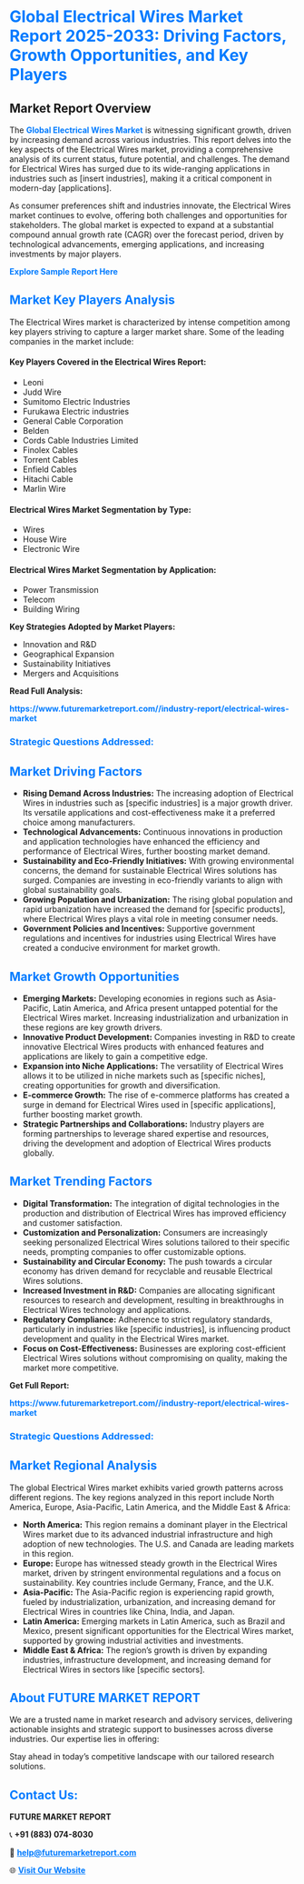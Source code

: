 <h1 style="color: #007BFF;">Global Electrical Wires Market Report 2025-2033: Driving Factors, Growth Opportunities, and Key Players</h1>

<section id="overview">
<h2>Market Report Overview</h2>
<p>The <a href="https://www.futuremarketreport.com//industry-report/electrical-wires-market" style="color: #007BFF; text-decoration: none;"><strong>Global Electrical Wires Market</strong></a> is witnessing significant growth, driven by increasing demand across various industries. This report delves into the key aspects of the Electrical Wires market, providing a comprehensive analysis of its current status, future potential, and challenges. The demand for Electrical Wires has surged due to its wide-ranging applications in industries such as [insert industries], making it a critical component in modern-day [applications].</p>
<p>As consumer preferences shift and industries innovate, the Electrical Wires market continues to evolve, offering both challenges and opportunities for stakeholders. The global market is expected to expand at a substantial compound annual growth rate (CAGR) over the forecast period, driven by technological advancements, emerging applications, and increasing investments by major players.</p>
</section>

<section id="overview">
<p><a href="https://www.futuremarketreport.com//request-sample/reportId=64269" style="color: #007BFF; text-decoration: none;"><strong>Explore Sample Report Here</strong></a></p>
</section>

<section id="key-players">
<h2 style="color: #007BFF;">Market Key Players Analysis</h2>
<p>The Electrical Wires market is characterized by intense competition among key players striving to capture a larger market share. Some of the leading companies in the market include:</p>
<h4>Key Players Covered in the Electrical Wires Report:</h4>
<ul><li>Leoni</li><li>Judd Wire</li><li>Sumitomo Electric Industries</li><li>Furukawa Electric industries</li><li>General Cable Corporation</li><li>Belden</li><li>Cords Cable Industries Limited</li><li>Finolex Cables</li><li>Torrent Cables</li><li>Enfield Cables</li><li>Hitachi Cable</li><li>Marlin Wire</li></ul>
<h4>Electrical Wires Market Segmentation by Type:</h4>
<ul><li>Wires</li><li>House Wire</li><li>Electronic Wire</li></ul>

<h4>Electrical Wires Market Segmentation by Application:</h4>
<ul><li>Power Transmission</li><li>Telecom</li><li>Building Wiring</li></ul>
<p><strong>Key Strategies Adopted by Market Players:</strong></p>
<ul>
<li>Innovation and R&D</li>
<li>Geographical Expansion</li>
<li>Sustainability Initiatives</li>
<li>Mergers and Acquisitions</li>
</ul>
</section>

<section>
<p><strong>Read Full Analysis: </strong></p><a href="https://www.futuremarketreport.com//industry-report/electrical-wires-market" style="color: #007BFF; text-decoration: none;"><strong>https://www.futuremarketreport.com//industry-report/electrical-wires-market</strong></a>
<h3 style="color: #007BFF;">Strategic Questions Addressed:</h3>
</section>

<section id="driving-factors">
<h2 style="color: #007BFF;">Market Driving Factors</h2>
<ul>
<li><strong>Rising Demand Across Industries:</strong> The increasing adoption of Electrical Wires in industries such as [specific industries] is a major growth driver. Its versatile applications and cost-effectiveness make it a preferred choice among manufacturers.</li>
<li><strong>Technological Advancements:</strong> Continuous innovations in production and application technologies have enhanced the efficiency and performance of Electrical Wires, further boosting market demand.</li>
<li><strong>Sustainability and Eco-Friendly Initiatives:</strong> With growing environmental concerns, the demand for sustainable Electrical Wires solutions has surged. Companies are investing in eco-friendly variants to align with global sustainability goals.</li>
<li><strong>Growing Population and Urbanization:</strong> The rising global population and rapid urbanization have increased the demand for [specific products], where Electrical Wires plays a vital role in meeting consumer needs.</li>
<li><strong>Government Policies and Incentives:</strong> Supportive government regulations and incentives for industries using Electrical Wires have created a conducive environment for market growth.</li>
</ul>
</section>

<section id="growth-opportunities">
<h2 style="color: #007BFF;">Market Growth Opportunities</h2>
<ul>
<li><strong>Emerging Markets:</strong> Developing economies in regions such as Asia-Pacific, Latin America, and Africa present untapped potential for the Electrical Wires market. Increasing industrialization and urbanization in these regions are key growth drivers.</li>
<li><strong>Innovative Product Development:</strong> Companies investing in R&D to create innovative Electrical Wires products with enhanced features and applications are likely to gain a competitive edge.</li>
<li><strong>Expansion into Niche Applications:</strong> The versatility of Electrical Wires allows it to be utilized in niche markets such as [specific niches], creating opportunities for growth and diversification.</li>
<li><strong>E-commerce Growth:</strong> The rise of e-commerce platforms has created a surge in demand for Electrical Wires used in [specific applications], further boosting market growth.</li>
<li><strong>Strategic Partnerships and Collaborations:</strong> Industry players are forming partnerships to leverage shared expertise and resources, driving the development and adoption of Electrical Wires products globally.</li>
</ul>
</section>

<section id="trending-factors">
<h2 style="color: #007BFF;">Market Trending Factors</h2>
<ul>
<li><strong>Digital Transformation:</strong> The integration of digital technologies in the production and distribution of Electrical Wires has improved efficiency and customer satisfaction.</li>
<li><strong>Customization and Personalization:</strong> Consumers are increasingly seeking personalized Electrical Wires solutions tailored to their specific needs, prompting companies to offer customizable options.</li>
<li><strong>Sustainability and Circular Economy:</strong> The push towards a circular economy has driven demand for recyclable and reusable Electrical Wires solutions.</li>
<li><strong>Increased Investment in R&D:</strong> Companies are allocating significant resources to research and development, resulting in breakthroughs in Electrical Wires technology and applications.</li>
<li><strong>Regulatory Compliance:</strong> Adherence to strict regulatory standards, particularly in industries like [specific industries], is influencing product development and quality in the Electrical Wires market.</li>
<li><strong>Focus on Cost-Effectiveness:</strong> Businesses are exploring cost-efficient Electrical Wires solutions without compromising on quality, making the market more competitive.</li>
</ul>
</section>

<section>
<p><strong>Get Full Report: </strong></p><a href="https://www.futuremarketreport.com//industry-report/electrical-wires-market" style="color: #007BFF; text-decoration: none;"><strong>https://www.futuremarketreport.com//industry-report/electrical-wires-market</strong></a>
<h3 style="color: #007BFF;">Strategic Questions Addressed:</h3>
</section>


<section id="regional-analysis">
<h2 style="color: #007BFF;">Market Regional Analysis</h2>
<p>The global Electrical Wires market exhibits varied growth patterns across different regions. The key regions analyzed in this report include North America, Europe, Asia-Pacific, Latin America, and the Middle East & Africa:</p>
<ul>
<li><strong>North America:</strong> This region remains a dominant player in the Electrical Wires market due to its advanced industrial infrastructure and high adoption of new technologies. The U.S. and Canada are leading markets in this region.</li>
<li><strong>Europe:</strong> Europe has witnessed steady growth in the Electrical Wires market, driven by stringent environmental regulations and a focus on sustainability. Key countries include Germany, France, and the U.K.</li>
<li><strong>Asia-Pacific:</strong> The Asia-Pacific region is experiencing rapid growth, fueled by industrialization, urbanization, and increasing demand for Electrical Wires in countries like China, India, and Japan.</li>
<li><strong>Latin America:</strong> Emerging markets in Latin America, such as Brazil and Mexico, present significant opportunities for the Electrical Wires market, supported by growing industrial activities and investments.</li>
<li><strong>Middle East & Africa:</strong> The region’s growth is driven by expanding industries, infrastructure development, and increasing demand for Electrical Wires in sectors like [specific sectors].</li>
</ul>
</section>

<footer>
<h2 style="color: #007BFF;">About FUTURE MARKET REPORT</h2>
<p>We are a trusted name in market research and advisory services, delivering actionable insights and strategic support to businesses across diverse industries. Our expertise lies in offering:</p>

<p>Stay ahead in today’s competitive landscape with our tailored research solutions.</p>

<h2 style="color: #007BFF;">Contact Us:</h2>
<p><strong>FUTURE MARKET REPORT</strong></p>
<p>📞 <strong>+91 (883) 074-8030</strong></p>
<p>📧 <strong><a href="mailto:help@futuremarketreport.com" style="color: #007BFF;">help@futuremarketreport.com</a></strong></p>
<p>🌐 <strong><a href="https://www.futuremarketreport.com/" style="color: #007BFF;">Visit Our Website</a></strong></p>
</footer>